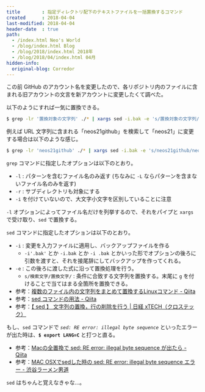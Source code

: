 ```yaml
---
title        : 指定ディレクトリ配下のテキストファイルを一括置換するコマンド
created      : 2018-04-04
last-modified: 2018-04-04
header-date  : true
path:
  - /index.html Neo's World
  - /blog/index.html Blog
  - /blog/2018/index.html 2018年
  - /blog/2018/04/index.html 04月
hidden-info:
  original-blog: Corredor
---
```


この前 GitHub のアカウント名を変更したので、各リポジトリ内のファイルに含まれる旧アカウントの文言を新アカウントに変更したくて調べた。

以下のようにすれば一気に置換できる。

```bash
$ grep -lr '置換対象の文字列' ./* | xargs sed -i.bak -e 's/置換対象の文字列/置換後の文字列/g'
```

例えば URL 文字列に含まれる「neos21github」を検索して「neos21」に変更する場合は以下のような感じ。

```bash
$ grep -lr 'neos21github' ./* | xargs sed -i.bak -e 's/neos21github/neos21/g'
```

`grep` コマンドに指定したオプションは以下のとおり。

- `-l` : パターンを含むファイル名のみ返す (ちなみに `-L` ならパターンを含まないファイル名のみを返す)
- `-r` : サブディレクトリも対象にする
- `-i` を付けていないので、大文字小文字を区別していることに注意

`-l` オプションによってファイル名だけを列挙するので、それをパイプと `xargs` で受け取り、`sed` で置換する。

`sed` コマンドに指定したオプションは以下のとおり。

- `-i` : 変更を入力ファイルに適用し、バックアップファイルを作る
  - `-i'.bak'` とか `-i.bak` とか `-i .bak` とかいった形でオプションの後ろに引数を渡すと、それを接尾辞にしてバックアップを作ってくれる。
- `-e` : この後ろに渡した式に沿って置換処理を行う。
  - `s/検索文字/置換文字/` : 条件に合致する文字列を置換する。末尾に `g` を付けることで当てはまる全箇所を置換できる。
- 参考：[複数のファイル内の文字列をまとめて置換するLinuxコマンド - Qiita](https://qiita.com/kkyouhei/items/b4ff839a2f36ba194df3)
- 参考：[sed コマンドの用法 - Qiita](https://qiita.com/b4b4r07/items/d26e84554874dd156b82)
- 参考：[【 sed 】 文字列の置換，行の削除を行う | 日経 xTECH（クロステック）](http://tech.nikkeibp.co.jp/it/article/COLUMN/20060227/230879/)

もし、`sed` コマンドで _`sed: RE error: illegal byte sequence`_ といったエラーが出た時は、**`$ export LANG=C`** と打つと直る。

- 参考：[Macの全置換で sed: RE error: illegal byte sequence が出たら - Qiita](https://qiita.com/pman-kenji/items/2749d78d407fe4015872)
- 参考：[MAC OSXでsedした時の sed: RE error: illegal byte sequence エラー - 渋谷ラーメン男道](http://daybysay.hatenablog.com/entry/2016/01/13/235921)

`sed` はちゃんと覚えなきゃな…。
